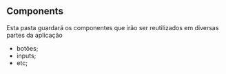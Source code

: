 ## Components
Esta pasta guardará os componentes que irão ser reutilizados em diversas partes da aplicação
 - botões;
 - inputs;
 - etc;